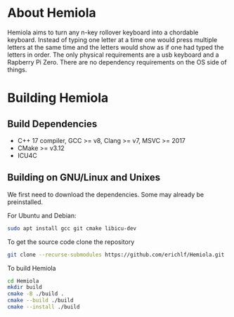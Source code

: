 # About Hemiola

Hemiola aims to turn any n-key rollover keyboard into a chordable keyboard.
Instead of typing one letter at a time one would press multiple letters at
the same time and the letters would show as if one had typed the letters
in order. The only physical requirements are a usb keyboard and a
Rapberry Pi Zero. There are no dependency requirements on the OS side of
things.

# Building Hemiola
## Build Dependencies
  - C++ 17 compiler, GCC >= v8, Clang >= v7, MSVC >= 2017
  - CMake >= v3.12
  - ICU4C
## Building on GNU/Linux and Unixes

We first need to download the dependencies. Some may already be
preinstalled.

For Ubuntu and Debian:

```bash
sudo apt install gcc git cmake libicu-dev
```

To get the source code clone the repository

```bash
git clone --recurse-submodules https://github.com/erichlf/Hemiola.git
```

To build Hemiola

```bash
cd Hemiola
mkdir build
cmake -B ./build .
cmake --build ./build
cmake --install ./build
```

